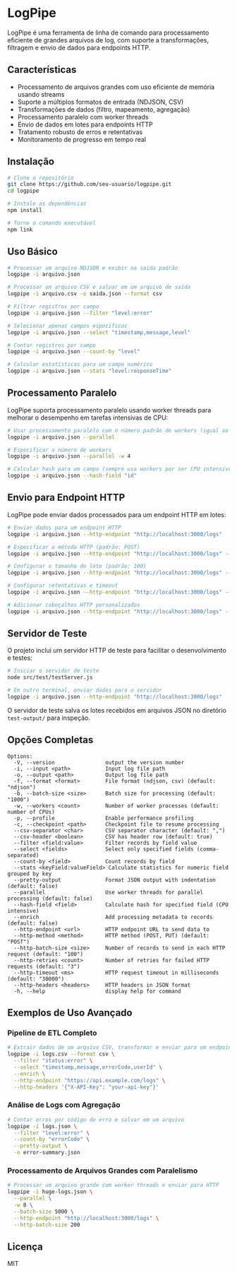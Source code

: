 # LogPipe

LogPipe é uma ferramenta de linha de comando para processamento eficiente de grandes arquivos de log, com suporte a transformações, filtragem e envio de dados para endpoints HTTP.

## Características

- Processamento de arquivos grandes com uso eficiente de memória usando streams
- Suporte a múltiplos formatos de entrada (NDJSON, CSV)
- Transformações de dados (filtro, mapeamento, agregação)
- Processamento paralelo com worker threads
- Envio de dados em lotes para endpoints HTTP
- Tratamento robusto de erros e retentativas
- Monitoramento de progresso em tempo real

## Instalação

```bash
# Clone o repositório
git clone https://github.com/seu-usuario/logpipe.git
cd logpipe

# Instale as dependências
npm install

# Torne o comando executável
npm link
```

## Uso Básico

```bash
# Processar um arquivo NDJSON e exibir na saída padrão
logpipe -i arquivo.json

# Processar um arquivo CSV e salvar em um arquivo de saída
logpipe -i arquivo.csv -o saida.json --format csv

# Filtrar registros por campo
logpipe -i arquivo.json --filter "level:error"

# Selecionar apenas campos específicos
logpipe -i arquivo.json --select "timestamp,message,level"

# Contar registros por campo
logpipe -i arquivo.json --count-by "level"

# Calcular estatísticas para um campo numérico
logpipe -i arquivo.json --stats "level:responseTime"
```

## Processamento Paralelo

LogPipe suporta processamento paralelo usando worker threads para melhorar o desempenho em tarefas intensivas de CPU:

```bash
# Usar processamento paralelo com o número padrão de workers (igual ao número de CPUs)
logpipe -i arquivo.json --parallel

# Especificar o número de workers
logpipe -i arquivo.json --parallel -w 4

# Calcular hash para um campo (sempre usa workers por ser CPU intensivo)
logpipe -i arquivo.json --hash-field "id"
```

## Envio para Endpoint HTTP

LogPipe pode enviar dados processados para um endpoint HTTP em lotes:

```bash
# Enviar dados para um endpoint HTTP
logpipe -i arquivo.json --http-endpoint "http://localhost:3000/logs"

# Especificar o método HTTP (padrão: POST)
logpipe -i arquivo.json --http-endpoint "http://localhost:3000/logs" --http-method "PUT"

# Configurar o tamanho do lote (padrão: 100)
logpipe -i arquivo.json --http-endpoint "http://localhost:3000/logs" --http-batch-size 50

# Configurar retentativas e timeout
logpipe -i arquivo.json --http-endpoint "http://localhost:3000/logs" --http-retries 5 --http-timeout 60000

# Adicionar cabeçalhos HTTP personalizados
logpipe -i arquivo.json --http-endpoint "http://localhost:3000/logs" --http-headers '{"Authorization": "Bearer token123"}'
```

## Servidor de Teste

O projeto inclui um servidor HTTP de teste para facilitar o desenvolvimento e testes:

```bash
# Iniciar o servidor de teste
node src/test/testServer.js

# Em outro terminal, enviar dados para o servidor
logpipe -i arquivo.json --http-endpoint "http://localhost:3000/logs"
```

O servidor de teste salva os lotes recebidos em arquivos JSON no diretório `test-output/` para inspeção.

## Opções Completas

```
Options:
  -V, --version                output the version number
  -i, --input <path>           Input log file path
  -o, --output <path>          Output log file path
  -f, --format <format>        File format (ndjson, csv) (default: "ndjson")
  -b, --batch-size <size>      Batch size for processing (default: "1000")
  -w, --workers <count>        Number of worker processes (default: number of CPUs)
  -p, --profile                Enable performance profiling
  -c, --checkpoint <path>      Checkpoint file to resume processing
  --csv-separator <char>       CSV separator character (default: ",")
  --csv-header <boolean>       CSV has header row (default: true)
  --filter <field:value>       Filter records by field value
  --select <fields>            Select only specified fields (comma-separated)
  --count-by <field>           Count records by field
  --stats <keyField:valueField> Calculate statistics for numeric field grouped by key
  --pretty-output              Format JSON output with indentation (default: false)
  --parallel                   Use worker threads for parallel processing (default: false)
  --hash-field <field>         Calculate hash for specified field (CPU intensive)
  --enrich                     Add processing metadata to records (default: false)
  --http-endpoint <url>        HTTP endpoint URL to send data to
  --http-method <method>       HTTP method (POST, PUT) (default: "POST")
  --http-batch-size <size>     Number of records to send in each HTTP request (default: "100")
  --http-retries <count>       Number of retries for failed HTTP requests (default: "3")
  --http-timeout <ms>          HTTP request timeout in milliseconds (default: "30000")
  --http-headers <headers>     HTTP headers in JSON format
  -h, --help                   display help for command
```

## Exemplos de Uso Avançado

### Pipeline de ETL Completo

```bash
# Extrair dados de um arquivo CSV, transformar e enviar para um endpoint HTTP
logpipe -i logs.csv --format csv \
  --filter "status:error" \
  --select "timestamp,message,errorCode,userId" \
  --enrich \
  --http-endpoint "https://api.example.com/logs" \
  --http-headers '{"X-API-Key": "your-api-key"}'
```

### Análise de Logs com Agregação

```bash
# Contar erros por código de erro e salvar em um arquivo
logpipe -i logs.json \
  --filter "level:error" \
  --count-by "errorCode" \
  --pretty-output \
  -o error-summary.json
```

### Processamento de Arquivos Grandes com Paralelismo

```bash
# Processar um arquivo grande com worker threads e enviar para HTTP
logpipe -i huge-logs.json \
  --parallel \
  -w 8 \
  --batch-size 5000 \
  --http-endpoint "http://localhost:3000/logs" \
  --http-batch-size 200
```

## Licença

MIT